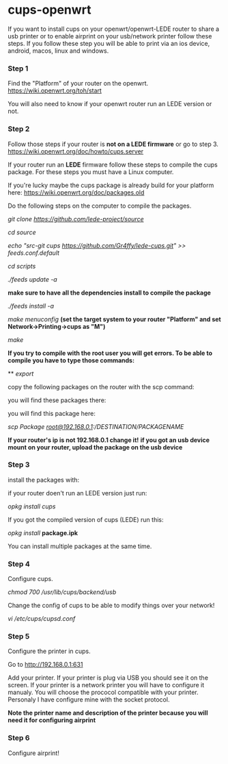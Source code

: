 # cups-openwrt
If you want to install cups on your openwrt/openwrt-LEDE router to share a usb printer or to enable airprint on your usb/network printer follow these steps. If you follow these step you will be able to print via an ios device, android, macos, linux and windows.

### Step 1
Find the "Platform" of your router on the openwrt. https://wiki.openwrt.org/toh/start

You will also need to know if your openwrt router run an LEDE version or not.

### Step 2
Follow those steps if your router is **not on a LEDE firmware** or go to step 3. https://wiki.openwrt.org/doc/howto/cups.server

If your router run an **LEDE** firmware follow these steps to compile the cups package. For these steps you must have a Linux computer. 

If you're lucky maybe the cups package is already build for your platform here: https://wiki.openwrt.org/doc/packages.old

Do the following steps on the computer to compile the packages.

*git clone https://github.com/lede-project/source*

*cd source*

*echo "src-git cups https://github.com/Gr4ffy/lede-cups.git" >> feeds.conf.default*

*cd scripts*

*./feeds update -a*

**make sure to have all the dependencies install to compile the package**

*./feeds install -a*

*make menuconfig* **(set the target system to your router "Platform" and set Network->Printing->cups as "M")**

*make*

**If you try to compile with the root user you will get errors. To be able to compile you have to type those commands:**

**
*export*

copy the following packages on the router with the scp command: 

you will find these packages there:


you will find this package here:


*scp Package root@192.168.0.1:/DESTINATION/PACKAGENAME*

**If your router's ip is not 192.168.0.1 change it!**
**if you got an usb device mount on your router, upload the package on the usb device**

### Step 3
install the packages with:

if your router doen't run an LEDE version just run: 

*opkg install cups*


If you got the compiled version of cups (LEDE) run this:

*opkg install* **package.ipk**

You can install multiple packages at the same time.

### Step 4
Configure cups.

*chmod 700 /usr/lib/cups/backend/usb*

Change the config of cups to be able to modify things over your network!

*vi /etc/cups/cupsd.conf*

### Step 5
Configure the printer in cups.

Go to http://192.168.0.1:631

Add your printer. If your printer is plug via USB you should see it on the screen. 
If your printer is a network printer you will have to configure it manualy. You will choose the prococol compatible with your printer. Personaly I have configure mine with the socket protocol.

**Note the printer name and description of the printer because you will need it for configuring airprint**

### Step 6
Configure airprint!

